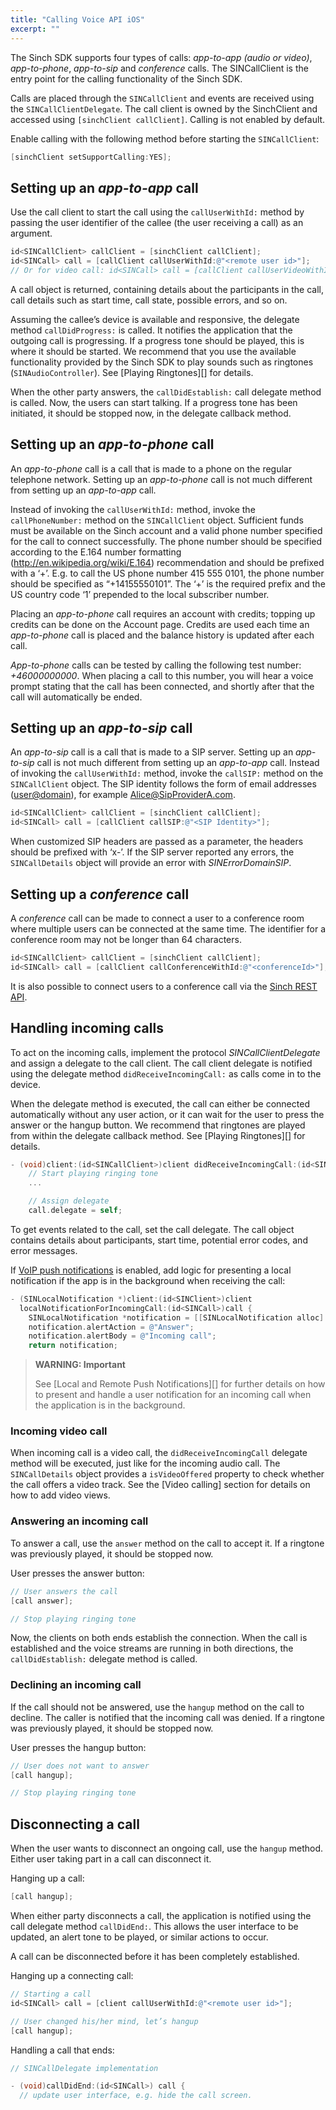 ```yaml
---
title: "Calling Voice API iOS"
excerpt: ""
---
```

The Sinch SDK supports four types of calls: *app-to-app (audio or video)*, *app-to-phone*, *app-to-sip* and *conference* calls. The SINCallClient is the entry point for the calling functionality of the Sinch SDK.

Calls are placed through the `SINCallClient` and events are received using the `SINCallClientDelegate`. The call client is owned by the SinchClient and accessed using `[sinchClient callClient]`. Calling is not enabled by default.

Enable calling with the following method before starting the `SINCallClient`:
```objectivec
[sinchClient setSupportCalling:YES];   
```


## Setting up an *app-to-app* call

Use the call client to start the call using the `callUserWithId:` method by passing the user identifier of the callee (the user receiving a call) as an argument.
```objectivec
id<SINCallClient> callClient = [sinchClient callClient];
id<SINCall> call = [callClient callUserWithId:@"<remote user id>"];
// Or for video call: id<SINCall> call = [callClient callUserVideoWithId:@"<remote user id>"];
```


A call object is returned, containing details about the participants in the call, call details such as start time, call state, possible errors, and so on.

Assuming the callee’s device is available and responsive, the delegate method `callDidProgress:` is called. It notifies the application that the outgoing call is progressing. If a progress tone should be played, this is where it should be started. We recommend that you use the available functionality provided by the Sinch SDK to play sounds such as ringtones (`SINAudioController`). See \[Playing Ringtones\]\[\] for details.

When the other party answers, the `callDidEstablish:` call delegate method is called. Now, the users can start talking. If a progress tone has been initiated, it should be stopped now, in the delegate callback method.

## Setting up an *app-to-phone* call

An *app-to-phone* call is a call that is made to a phone on the regular telephone network. Setting up an *app-to-phone* call is not much different from setting up an *app-to-app* call.

Instead of invoking the `callUserWithId:` method, invoke the `callPhoneNumber:` method on the `SINCallClient` object. Sufficient funds must be available on the Sinch account and a valid phone number specified for the call to connect successfully. The phone number should be specified according to the E.164 number formatting (<http://en.wikipedia.org/wiki/E.164>) recommendation and should be prefixed with a ‘+’. E.g. to call the US phone number 415 555 0101, the phone number should be specified as “+14155550101”. The ‘+’ is the required prefix and the US country code ‘1’ prepended to the local subscriber number.

Placing an *app-to-phone* call requires an account with credits; topping up credits can be done on the Account page. Credits are used each time an *app-to-phone* call is placed and the balance history is updated after each call.

*App-to-phone* calls can be tested by calling the following test number: *+46000000000*. When placing a call to this number, you will hear a voice prompt stating that the call has been connected, and shortly after that the call will automatically be ended.

## Setting up an *app-to-sip* call

An *app-to-sip* call is a call that is made to a SIP server. Setting up an *app-to-sip* call is not much different from setting up an *app-to-app* call. Instead of invoking the `callUserWithId:` method, invoke the `callSIP:` method on the `SINCallClient` object. The SIP identity follows the form of email addresses (<user@domain>), for example <Alice@SipProviderA.com>.
```objectivec
id<SINCallClient> callClient = [sinchClient callClient];
id<SINCall> call = [callClient callSIP:@"<SIP Identity>"];
```


When customized SIP headers are passed as a parameter, the headers should be prefixed with ‘x-’. If the SIP server reported any errors, the `SINCallDetails` object will provide an error with *SINErrorDomainSIP*.

## Setting up a *conference* call

A *conference* call can be made to connect a user to a conference room where multiple users can be connected at the same time. The identifier for a conference room may not be longer than 64 characters.
```objectivec
id<SINCallClient> callClient = [sinchClient callClient];
id<SINCall> call = [callClient callConferenceWithId:@"<conferenceId>"];
```


It is also possible to connect users to a conference call via the [Sinch REST API](doc:voice-rest-api-calling-api#section-text-to-speech).

## Handling incoming calls

To act on the incoming calls, implement the protocol *SINCallClientDelegate* and assign a delegate to the call client. The call client delegate is notified using the delegate method `didReceiveIncomingCall:` as calls come in to the device.

When the delegate method is executed, the call can either be connected automatically without any user action, or it can wait for the user to press the answer or the hangup button. We recommend that ringtones are played from within the delegate callback method. See \[Playing Ringtones\]\[\] for details.
```objectivec
- (void)client:(id<SINCallClient>)client didReceiveIncomingCall:(id<SINCall>)call {
    // Start playing ringing tone
    ...

    // Assign delegate
    call.delegate = self;
```


To get events related to the call, set the call delegate. The call object contains details about participants, start time, potential error codes, and error messages.

If [VoIP push notifications](doc:voice-ios-local-and-remote-push-notifications#section-enabling-voip-push-notifications) is enabled, add logic for presenting a local notification if the app is in the background when receiving the call:
```objectivec
- (SINLocalNotification *)client:(id<SINClient>)client
  localNotificationForIncomingCall:(id<SINCall>)call {
    SINLocalNotification *notification = [[SINLocalNotification alloc] init];
    notification.alertAction = @"Answer";
    notification.alertBody = @"Incoming call";
    return notification;
```




> **WARNING: Important**    
>
> See \[Local and Remote Push Notifications\]\[\] for further details on how to present and handle a user notification for an incoming call when the application is in the background.

### Incoming video call

When incoming call is a video call, the `didReceiveIncomingCall` delegate method will be executed, just like for the incoming audio call. The `SINCallDetails` object provides a `isVideoOffered` property to check whether the call offers a video track. See the \[Video calling\] section for details on how to add video views.

### Answering an incoming call

To answer a call, use the `answer` method on the call to accept it. If a ringtone was previously played, it should be stopped now.

User presses the answer button:
```objectivec
// User answers the call
[call answer];

// Stop playing ringing tone
```


Now, the clients on both ends establish the connection. When the call is established and the voice streams are running in both directions, the `callDidEstablish:` delegate method is called.

### Declining an incoming call

If the call should not be answered, use the `hangup` method on the call to decline. The caller is notified that the incoming call was denied. If a ringtone was previously played, it should be stopped now.

User presses the hangup button:
```objectivec
// User does not want to answer
[call hangup];

// Stop playing ringing tone
```


## Disconnecting a call

When the user wants to disconnect an ongoing call, use the `hangup` method. Either user taking part in a call can disconnect it.

Hanging up a call:
```objectivec
[call hangup];
```


When either party disconnects a call, the application is notified using the call delegate method `callDidEnd:`. This allows the user interface to be updated, an alert tone to be played, or similar actions to occur.

A call can be disconnected before it has been completely established.

Hanging up a connecting call:
```objectivec
// Starting a call
id<SINCall> call = [client callUserWithId:@"<remote user id>"];

// User changed his/her mind, let’s hangup
[call hangup];
```


Handling a call that ends:
```objectivec
// SINCallDelegate implementation

- (void)callDidEnd:(id<SINCall>) call {
  // update user interface, e.g. hide the call screen.
```
